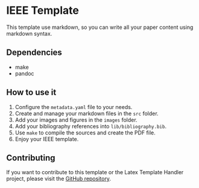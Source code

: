 # IEEE Template

This template use markdown, so you can write all your paper content using markdown syntax.

## Dependencies

- make
- pandoc

## How to use it 

1. Configure the `metadata.yaml` file to your needs.
2. Create and manage your markdown files in the `src` folder.
3. Add your images and figures in the `images` folder.
4. Add your bibliography references into `lib/bibliography.bib`.
5. Use `make` to compile the sources and create the PDF file.
6. Enjoy your IEEE template.

## Contributing 

If you want to contribute to this template or the Latex Template Handler project, please visit the [GitHub repository](https://github.com/Johanx22x/latex_template_handler).
